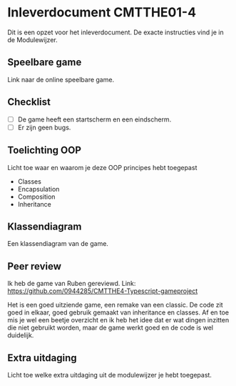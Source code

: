 # Inleverdocument CMTTHE01-4

Dit is een opzet voor het inleverdocument. De exacte instructies vind je in de Modulewijzer.

## Speelbare game

Link naar de online speelbare game.

## Checklist

- [ ] De game heeft een startscherm en een eindscherm.
- [ ] Er zijn geen bugs.

## Toelichting OOP 

Licht toe waar en waarom je deze OOP principes hebt toegepast

- Classes
- Encapsulation 
- Composition
- Inheritance

## Klassendiagram

Een klassendiagram van de game.

## Peer review

Ik heb de game van Ruben gereviewd. Link: https://github.com/0944285/CMTTHE4-Typescript-gameproject

Het is een goed uitziende game, een remake van een classic. De code zit goed in elkaar, goed gebruik gemaakt van inheritance en classes. Af en toe mis je wel een beetje overzicht en ik heb het idee dat er wat dingen inzitten die niet gebruikt worden, maar de game werkt goed en de code is wel duidelijk.

## Extra uitdaging

Licht toe welke extra uitdaging uit de modulewijzer je hebt toegepast.
